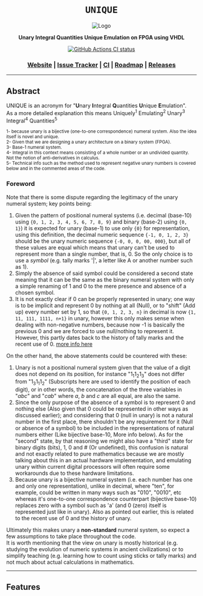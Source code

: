 <div align="center">

  <h1><code>UNIQUE</code></h1>

  <img src="" alt="Logo">

  <p>
    <strong>Unary Integral Quantities Unique Emulation on FPGA using VHDL</strong>
  </p>

  <p>
    <a href="https://github.com/Thraetaona/UNIQUE/actions"><img alt="GitHub Actions CI status" src="https://github.com/Thraetaona/UNIQUE/workflows/UNIQUE/badge.svg"></a>
  </p>

  <h3>
    <a href="https://Thraetaona.github.io/UNIQUE/">Website</a>
    <span> | </span>
    <a href="https://github.com/Thraetaona/UNIQUE/issues">Issue Tracker</a>
    <span> | </span>
    <a href="https://github.com/Thraetaona/UNIQUE/actions">CI</a>
    <span> | </span>
    <a href="https://github.com/Thraetaona/UNIQUE/projects">Roadmap</a>
    <span> | </span>
    <a href="https://github.com/Thraetaona/UNIQUE/releases">Releases</a>
  </h3>
  
</div>

***

## Abstract
UNIQUE is an acronym for "**U**nary **I**ntegral **Q**uantities **U**nique **E**mulation". \
As a more detailed explanation this means Uniquely<sup>1</sup> Emulating<sup>2</sup> Unary<sup>3</sup> Integral<sup>4</sup> Quantities<sup>5</sup>

<sub>
1- because unary is a bijective (one-to-one correspondence) numeral system.  Also the idea itself is novel and unique. <br>
2- Given that we are designing a unary architecture on a binary system (FPGA). <br>
3- Base-1 numeral system. <br>
4- Integral in this context means consisting of a whole number or an undivided quantity.  Not the notion of anti-derivatives in calculus. <br>
5- Technical info such as the method used to represent negative unary numbers is covered below and in the commented areas of the code. <br>
</sub>

### Foreword

Note that there is some dispute regarding the legitimacy of the unary numeral system; key points being:
1. Given the pattern of positional numeral systems (i.e. decimal (base-10) using `{0, 1, 2, 3, 4, 5, 6, 7, 8, 9}` and binary (base-2) using `{0, 1}`) it is expected for unary (base-1) to use only `{0}` for representation, using this definition, the decimal numeric sequence `{-1, 0, 1, 2, 3}` should be the unary numeric sequence `{-0, 0, 0, 00, 000}`, but all of these values are equal which means that unary can't be used to represent more than a single number, that is, 0.  So the only choice is to use a *symbol* (e.g. tally marks '|', a letter like A or another number such as 1).
2. Simply the absence of said symbol could be considered a second state meaning that it can be the same as the binary numeral system with only a simple renaming of 1 and 0 to the mere presence and absence of a chosen symbol.
3. It is not exactly clear if 0 can be properly represented in unary; one way is to be implicit and represent 0 by nothing at all (Null), or to "shift" (Add up) every number set by 1, so that `{0, 1, 2, 3, n}` in decimal is now `{1, 11, 111, 1111, n+1}` in unary, however this only makes sense when dealing with non-negative numbers, because now -1 is basically the previous 0 and we are forced to use null/nothing to represent it.  However, this partly dates back to the history of tally marks and the recent use of 0.  [more info here](https://en.wikipedia.org/wiki/0#History)

On the other hand, the above statements could be countered with these:
1. Unary is not a positional numeral system given that the value of a digit does not depend on its position, for instance "1<sub>1</sub>1<sub>2</sub>1<sub>3</sub>" does not differ from "1<sub>3</sub>1<sub>1</sub>1<sub>2</sub>" (Subscripts here are used to identify the position of each digit), or in other words, the concatenation of the three variables in "*abc*" and "*cab*" where *a*, *b* and *c* are all equal, are also the same.
2. Since the only purpose of the absence of a symbol is to represent 0 and nothing else (Also given that 0 could be represented in other ways as discussed earlier); and considering that 0 (null in unary) is not a natural number in the first place, there shouldn't be any requirement for it (Null or absence of a symbol) to be included in the representations of natural numbers either (Like bijective base-10, More info below).  As for the "second" state, by that reasoning we might also have a "third" state for binary digits (bits), 1, 0 and # (Or undefined), this confusion is natural and not exactly related to pure mathematics because we are mostly talking about this in an actual hardware implementation, and emulating unary within current digital processors will often require some workarounds due to these hardware limitations.
3.  Because unary is a bijective numeral system (i.e. each number has one and only one representation), unlike in decimal, where "ten", for example, could be written in many ways such as "010", "0010", etc whereas it's one-to-one correspondence counterpart (bijective base-10) replaces zero with a symbol such as 'a' (and 0 (zero) itself is represented just like in unary).  Also as pointed out earlier, this is related to the recent use of 0 and the history of unary.

Ultimately this makes unary a **non-standard** numeral system, so expect a few assumptions to take place throughout the code. \
It is worth mentioning that the view on unary is mostly historical (e.g. studying the evolution of numeric systems in ancient civilizations) or to simplify teaching (e.g. learning how to count using sticks or tally marks) and not much about actual calculations in mathematics.



***

## Features
